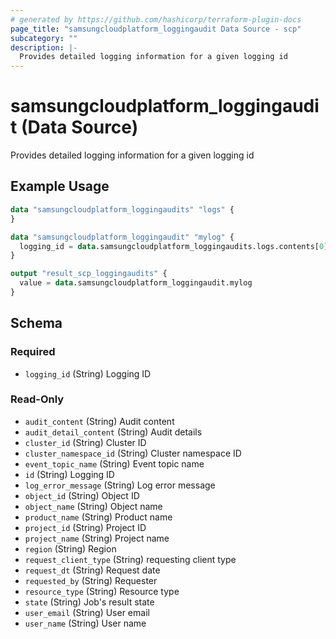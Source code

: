 ```yaml
---
# generated by https://github.com/hashicorp/terraform-plugin-docs
page_title: "samsungcloudplatform_loggingaudit Data Source - scp"
subcategory: ""
description: |-
  Provides detailed logging information for a given logging id
---
```


# samsungcloudplatform_loggingaudit (Data Source)

Provides detailed logging information for a given logging id

## Example Usage

```terraform
data "samsungcloudplatform_loggingaudits" "logs" {
}

data "samsungcloudplatform_loggingaudit" "mylog" {
  logging_id = data.samsungcloudplatform_loggingaudits.logs.contents[0].id
}

output "result_scp_loggingaudits" {
  value = data.samsungcloudplatform_loggingaudit.mylog
}
```

<!-- schema generated by tfplugindocs -->
## Schema

### Required

- `logging_id` (String) Logging ID

### Read-Only

- `audit_content` (String) Audit content
- `audit_detail_content` (String) Audit details
- `cluster_id` (String) Cluster ID
- `cluster_namespace_id` (String) Cluster namespace ID
- `event_topic_name` (String) Event topic name
- `id` (String) Logging ID
- `log_error_message` (String) Log error message
- `object_id` (String) Object ID
- `object_name` (String) Object name
- `product_name` (String) Product name
- `project_id` (String) Project ID
- `project_name` (String) Project name
- `region` (String) Region
- `request_client_type` (String) requesting client type
- `request_dt` (String) Request date
- `requested_by` (String) Requester
- `resource_type` (String) Resource type
- `state` (String) Job's result state
- `user_email` (String) User email
- `user_name` (String) User name


